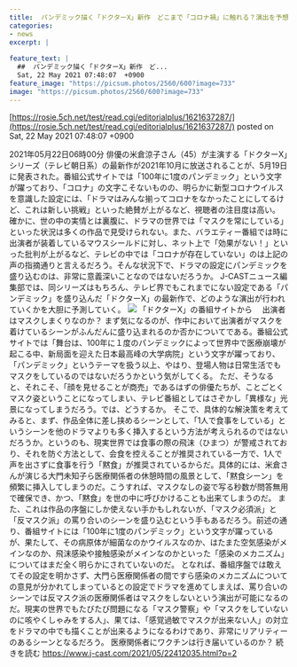 ```yaml
---
title:  パンデミック描く「ドクターX」新作　どこまで「コロナ禍」に触れる？演出を予想した  
categories:
- news
excerpt: |
  
feature_text: |
  ##  パンデミック描く「ドクターX」新作　ど...
  Sat, 22 May 2021 07:48:07  +0900
feature_image: "https://picsum.photos/2560/600?image=733"
image: "https://picsum.photos/2560/600?image=733"
---
```


[https://rosie.5ch.net/test/read.cgi/editorialplus/1621637287/](https://rosie.5ch.net/test/read.cgi/editorialplus/1621637287/)
posted on Sat, 22 May 2021 07:48:07  +0900

<!--more-->

2021年05月22日06時00分 俳優の米倉涼子さん（45）が主演する「ドクターX」シリーズ（テレビ朝日系）の最新作が2021年10月に放送されることが、5月19日に発表された。番組公式サイトでは「100年に1度のパンデミック」という文字が躍っており、「コロナ」の文字こそないものの、明らかに新型コロナウイルスを意識した設定には、「ドラマはみんな揃ってコロナをなかったことにしてるけど、これは新しい挑戦」といった絶賛が上がるなど、視聴者の注目度は高い。 確かに、世の中の実情とは裏腹に、ドラマの世界では「マスクを常にしている」といった状況は多くの作品で見受けられない。また、バラエティー番組では時に出演者が装着しているマウスシールドに対し、ネット上で「効果がない！」といった批判が上がるなど、テレビの中では「コロナが存在していない」のは上記の声の指摘通りと言えるだろう。そんな状況下で、ドラマの設定にパンデミックを盛り込むのは、非常に意義深いことなのではないだろうか。 J-CASTニュース編集部では、同シリーズはもちろん、テレビ界でもこれまでにない設定である「パンデミック」を盛り込んだ「ドクターX」の最新作で、どのような演出が行われていくかを大胆に予測していく。 ![](https://www.j-cast.com/assets_c/2021/05/news_20210520204115-thumb-645xauto-200714.jpg) 「ドクターX」の番組サイトから 　出演者はマスクしまくりなのか？ まず気になるのが、作中において出演者がマスクを着けているシーンがふんだんに盛り込まれるのか否かについてである。番組公式サイトでは「舞台は、100年に１度のパンデミックによって世界中で医療崩壊が起こる中、新局面を迎えた日本最高峰の大学病院」という文字が躍っており、「パンデミック」というテーマを扱う以上、やはり、登場人物は日常生活でもマスクをしているのではないだろうかという気がしてくる。 ただ、そうなると、それこそ、「顔を見せることが商売」であるはずの俳優たちが、ことごとくマスク姿ということになってしまい、テレビ番組としてはさぞかし「異様な」光景になってしまうだろう。では、どうするか。 そこで、具体的な解決策を考えてみると、まず、作品全体に差し挟めるシーンとして、「1人で食事をしている」というシーンを他のドラマよりも多く挿入するという方法が考えられるのではないだろうか。というのも、現実世界では食事の際の飛沫（ひまつ）が警戒されており、それを防ぐ方法として、会食を控えることが推奨されている一方で、1人で声を出さずに食事を行う「黙食」が推奨されているからだ。具体的には、米倉さんが演じる大門未知子ら医療関係者の休憩時間の風景として、「黙食シーン」を頻繁に挿入してしまうのだ。こうすれば、マスクなしの姿で写る秒数が問答無用で確保でき、かつ、「黙食」を世の中に呼びかけることも出来てしまうのだ。 また、これは作品の序盤にしか使えない手かもしれないが、「マスク必須派」と「反マスク派」の罵り合いのシーンを盛り込むという手もあるだろう。前述の通り、番組サイトには「100年に1度のパンデミック」という文字が躍っているが、果たして、その病原体が細菌なのかウイルスなのか、はたまた空気感染がメインなのか、飛沫感染や接触感染がメインなのかといった「感染のメカニズム」についてはまだ全く明らかにされていないのだ。 となれば、番組序盤では敢えてその設定を明かさず、大門ら医療関係者の間ですら感染のメカニズムについての意見が分かれてしまっているとの設定でドラマを進めてしまえば、罵り合いのシーンでは反マスク派の医療関係者はマスクをしないという演出が可能になるのだ。現実の世界でもたびたび問題になる「マスク警察」や「マスクをしていないのに咳やくしゃみをする人」、果ては、「感覚過敏でマスクが出来ない人」の対立をドラマの中でも描くことが出来るようになるわけであり、非常にリアリティーのあるシーンとなるだろう。 医療関係者にワクチンは行き届いているのか？ 続きを読む https://www.j-cast.com/2021/05/22412035.html?p=2
